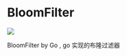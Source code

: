 # BloomFilter

![](https://tva1.sinaimg.cn/large/008i3skNgy1gqbdqavvkkj30c60au74i.jpg)

BloomFilter by Go , go 实现的布隆过滤器
